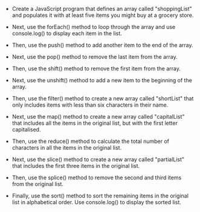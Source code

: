 


- Create a JavaScript program that defines an array called "shoppingList" and populates it with at least five items you might buy at a grocery store.


- Next, use the forEach() method to loop through the array and use console.log() to display each item in the list.


- Then, use the push() method to add another item to the end of the array.


- Next, use the pop() method to remove the last item from the array.


- Then, use the shift() method to remove the first item from the array.


- Next, use the unshift() method to add a new item to the beginning of the array.


- Then, use the filter() method to create a new array called "shortList" that only includes items with less than six characters in their name.


- Next, use the map() method to create a new array called "capitalList" that includes all the items in the original list, but with the first letter capitalised.


- Then, use the reduce() method to calculate the total number of characters in all the items in the original list.


- Next, use the slice() method to create a new array called "partialList" that includes the first three items in the original list.


- Then, use the splice() method to remove the second and third items from the original list.


- Finally, use the sort() method to sort the remaining items in the original list in alphabetical order. Use console.log() to display the sorted list.


